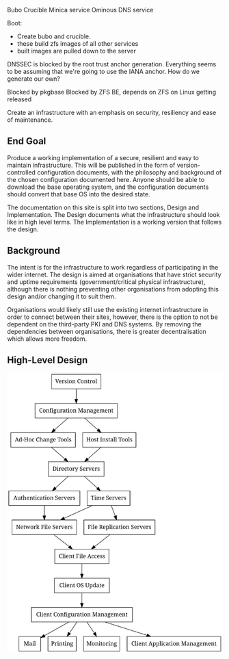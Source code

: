 Bubo
Crucible
Minica service
Ominous
DNS service

Boot:

- Create bubo and crucible.
- these build zfs images of all other services
- built images are pulled down to the server

DNSSEC is blocked by the root trust anchor generation. Everything seems to be assuming that we're going to use the IANA anchor. How do we generate our own?

Blocked by pkgbase
Blocked by ZFS BE, depends on ZFS on Linux getting released





Create an infrastructure with an emphasis on security, resiliency and ease of maintenance. 

## End Goal

Produce a working implementation of a secure, resilient and easy to maintain infrastructure. This will be published in the form of version-controlled configuration documents, with the philosophy and background of the chosen configuration documented here. Anyone should be able to download the base operating system, and the configuration documents should convert that base OS into the desired state. 

The documentation on this site is split into two sections, Design and Implementation. The Design documents what the infrastructure should look like in high level terms. The Implementation is a working version that follows the design.


## Background

The intent is for the infrastructure to work regardless of participating in the wider internet. The design is aimed at organisations that have strict security and uptime requirements (government/critical physical infrastructure), although there is nothing preventing other organisations from adopting this design and/or changing it to suit them.

Organisations would likely still use the existing internet infrastructure in order to connect between their sites, however, there is the option to not be dependent on the third-party PKI and DNS systems. By removing the dependencies between organisations, there is greater decentralisation which allows more freedom. 

[infrastructures.org]: http://www.infrastructures.org
[Bootstrapping an Infrastructure]: http://www.infrastructures.org/papers/bootstrap/bootstrap.html
[Why Order Matters: Turing Equivalence in Automated Systems Administration]: http://www.infrastructures.org/papers/turing/turing.html

## High-Level Design

<img src="img/secenv.svg">
